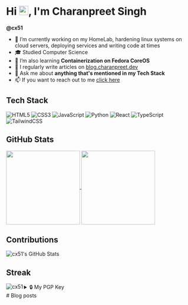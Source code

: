 # Hi <img src="https://raw.githubusercontent.com/Tarikul-Islam-Anik/Animated-Fluent-Emojis/master/Emojis/Hand%20gestures/Waving%20Hand.png" alt="Waving Hand" width="25" height="25" />, I'm Charanpreet Singh
**@cx51**

- 🔭 I’m currently working on my HomeLab, hardening linux systems on cloud servers, deploying services and writing code at times
- 🎓 Studied Computer Science
- 🌱 I’m also learning **Containerization on Fedora CoreOS**
- 📝 I regularly write articles on [blog.charanpreet.dev](blog.charanpreet.dev)
- 💬 Ask me about **anything that's mentioned in my Tech Stack**
- 📫 If you want to reach out to me [click here](charanpreet.dev)

## Tech Stack

![HTML5](https://img.shields.io/badge/html5-%23E34F26.svg?style=for-the-badge&logo=html5&logoColor=white)
![CSS3](https://img.shields.io/badge/css3-%231572B6.svg?style=for-the-badge&logo=css3&logoColor=white)
![JavaScript](https://img.shields.io/badge/javascript-%23323330.svg?style=for-the-badge&logo=javascript&logoColor=%23F7DF1E)
![Python](https://img.shields.io/badge/python-3670A0?style=for-the-badge&logo=python&logoColor=ffdd54)
![React](https://img.shields.io/badge/react-%2320232a.svg?style=for-the-badge&logo=react&logoColor=%2361DAFB)
![TypeScript](https://img.shields.io/badge/typescript-%23007ACC.svg?style=for-the-badge&logo=typescript&logoColor=white)
![TailwindCSS](https://img.shields.io/badge/tailwindcss-%2338B2AC.svg?style=for-the-badge&logo=tailwind-css&logoColor=white)

## GitHub Stats

<a href="https://github.com/cx51/github-readme-stats">
  <img height=200 align="center" src="https://github-readme-stats.vercel.app/api?username=cx51&theme=gotham&show_icons=true&hide=contribs,stars" />
</a>
<a href="https://github.com/cx51/convoychat">
  <img height=200 align="center" src="https://github-readme-stats.vercel.app/api/top-langs?username=cx51&layout=donut&theme=gotham&card_width=320" />
</a></br>

## Contributions

<img src="https://github-profile-summary-cards.vercel.app/api/cards/profile-details?username=cx51&theme=github_dark" alt="cx51's GitHub Stats"/>

## Streak

<p><img align="left" src="https://github-readme-streak-stats.herokuapp.com/?user=cx51&" alt="cx51" /></p>

<details>
  <summary>🔒 My PGP Key</summary>
  <br/>
  ```
  ```
</details>
# Blog posts
<!-- BLOG-POST-LIST:START -->
<!-- BLOG-POST-LIST:END -->

<!---
cx51/cx51 is a ✨ special ✨ repository because its `README.md` (this file) appears on your GitHub profile.
You can click the Preview link to take a look at your changes.
--->
